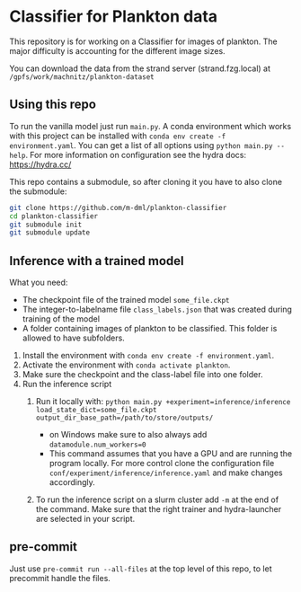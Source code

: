 Classifier for Plankton data
============================

This repository is for working on a Classifier for images of plankton.
The major difficulty is accounting for the different image sizes.

You can download the data from the strand server (strand.fzg.local) at
`/gpfs/work/machnitz/plankton-dataset`


Using this repo
-------------------------------
To run the vanilla model just run `main.py`. A conda environment which works with this project can be installed
with `conda env create -f environment.yaml`.
You can get a list of all options using `python main.py --help`.
For more information on configuration see the hydra docs: https://hydra.cc/

This repo contains a submodule, so after cloning it you have to also clone the submodule:

```bash
git clone https://github.com/m-dml/plankton-classifier
cd plankton-classifier
git submodule init
git submodule update
```

Inference with a trained model
-------------------------------

What you need:
- The checkpoint file of the trained model `some_file.ckpt`
- The integer-to-labelname file `class_labels.json` that was created during training of the model
- A folder containing images of plankton to be classified. This folder is allowed to have subfolders.

1. Install the environment with ``conda env create -f environment.yaml``.
2. Activate the environment with ``conda activate plankton``.
3. Make sure the checkpoint and the class-label file into one folder.
4. Run the inference script 
   1. Run it locally with: ``python main.py +experiment=inference/inference load_state_dict=some_file.ckpt 
   output_dir_base_path=/path/to/store/outputs/ ``
      - on Windows make sure to also always add ``datamodule.num_workers=0``
      - This command assumes that you have a GPU and are running the program locally. For more control clone the
      configuration file ``conf/experiment/inference/inference.yaml`` and make changes accordingly.

   2. To run the inference script on a slurm cluster add ``-m`` at the end of the command. Make sure that the right
   trainer and hydra-launcher are selected in your script.

pre-commit
---------
Just use `pre-commit run --all-files` at the top level of this repo, to
let precommit handle the files.

